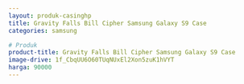 ```yaml
---
layout: produk-casinghp
title: Gravity Falls Bill Cipher Samsung Galaxy S9 Case
categories: samsung

# Produk
product-title: Gravity Falls Bill Cipher Samsung Galaxy S9 Case
image-drive: 1f_CbqUU6O60TUqNUxEl2Xon5zuK1hVYT
harga: 90000
---
```


